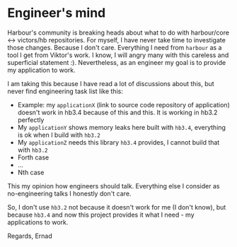 Engineer's mind
==============================

Harbour's community is breaking heads about what to do with harbour/core <-> victors/hb repositories.
For myself, I have never take time to investigate those changes. Because I don't care.
Everything I need from `harbour` as a tool I get from Viktor's work.
I know, I will angry many with this careless and superficial statement :).
Nevertheless, as an engineer my goal is to provide my application to work.

I am taking this because I have read a lot of discussions about this, but never find engineering task list like this:

- Example: my `applicationX` (link to source code repository of application) doesn't work in hb3.4 because of this and this. It is working in hb3.2 perfectly
- My `applicationY` shows memory leaks here built with `hb3.4`, everything is ok when I build with `hb3.2`
- My `applicationZ` needs this library `hb3.4` provides, I cannot build that with `hb3.2`
- Forth case
- ...
- Nth case

This my opinion how engineers should talk. Everything else I consider as no-engineering talks I honestly don't care.

So, I don't use `hb3.2` not because it doesn't work for me (I don't know), but because `hb3.4` and now this project provides
it what I need - my applications to work.

Regards,
Ernad
